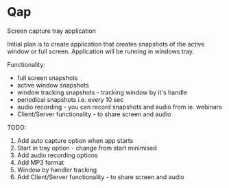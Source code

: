 # Qap
Screen capture tray application

Initial plan is to create application that creates snapshots of the active window or full screen.
Application will be running in windows tray.

Functionality:
- full screen snapshots
- active window snapshots
- window tracking snapshots - tracking window by it's handle
- periodical snapshots i.e. every 10 sec
- audio recording - you can record snapshots and audio from ie. webinars
- Client/Server functionality - to share screen and audio

TODO:
1. Add auto capture option when app starts 
2. Start in tray option - change from start minimised
3. Add audio recording options
4. Add MP3 format
5. Window by handler tracking
6. Add Client/Server functionality - to share screen and audio